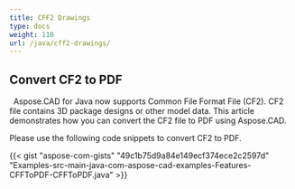 ```yaml
---
title: CFF2 Drawings
type: docs
weight: 110
url: /java/cff2-drawings/
---
```


## **Convert CF2 to PDF**
` `Aspose.CAD for Java now supports Common File Format File (CF2). CF2 file contains 3D package designs or other model data. This article demonstrates how you can convert the CF2 file to PDF using Aspose.CAD. 

Please use the following code snippets to convert CF2 to PDF.

{{< gist "aspose-com-gists" "49c1b75d9a84e149ecf374ece2c2597d" "Examples-src-main-java-com-aspose-cad-examples-Features-CFFToPDF-CFFToPDF.java" >}}
